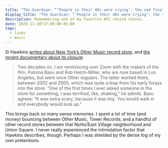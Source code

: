 ```yaml
---
title: "The Guardian: “‘People in their 40s were crying’: the sad final days of New York's coolest record store”"
display_title: "The Guardian: “‘People in their 40s were crying’: the sad final days of New York's coolest record store”"
description: Remembering one of my favorite NYC record stores.
date: 2020-11-30T17:00:00-05:00
tags:
  - links
  - music
---
```


Si Hawkins [writes about New York’s Other Music record store](https://www.theguardian.com/music/2020/nov/26/people-in-their-40s-were-crying-the-sad-final-days-of-new-yorks-coolest-record-store-other-music), and [the recent documentary about its closure](http://www.othermusicdocumentary.com):

> Two decades on, I am reminiscing over Zoom with the makers of the film, Puloma Basu and Rob Hatch-Miller, who are now based in Los Angeles, but were once Other regulars. The latter worked there, between 2002 and 2005, which was quite a leap from his early forays into the store. “One of the first times I ever asked someone in the store for something, I was terrified, like, shaking,” he admits. Basu agrees: “It was extra scary, because it was tiny. You would walk in and everybody would look up.”

This brings back so many sense memories. I spent a lot of time (and money) bouncing between Other Music, Tower Records, and a handful of other record stores between that NoHo/East Village neighborhood and Union Square. I never really experienced the intimidation factor that Hawkins describes, though. Perhaps I was shielded by the dense fog of my own pretentions.
